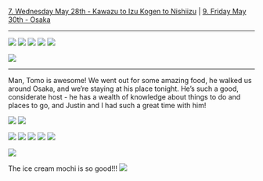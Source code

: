 [7. Wednesday May 28th - Kawazu to Izu Kogen to Nishiizu](7.%20Wednesday%20May%2028th%20-%20Kawazu%20to%20Izu%20Kogen%20to%20Nishiizu.md) | [9. Friday May 30th - Osaka](9.%20Friday%20May%2030th%20-%20Osaka.md)

---

![](IMG_9592.jpeg)
![](IMG_9593.jpeg)
![](IMG_9599.jpeg)
![](IMG_9601.jpeg)
![](IMG_9604.jpeg)

![](IMG_9606.jpeg)

---

Man, Tomo is awesome! We went out for some amazing food, he walked us around Osaka, and we’re staying at his place tonight. He’s such a good, considerate host - he has a wealth of knowledge about things to do and places to go, and Justin and I had such a great time with him! 

![](IMG_9618.jpeg)
![](IMG_9617.jpeg)

![](IMG_9631.jpeg)
![](IMG_9636.jpeg)
![](IMG_9634.jpeg)
![](IMG_9662.jpeg)
![](IMG_9658.jpeg)

![](78a95630-9c1f-4cd0-bedd-e3b73c09325c.jpeg)

The ice cream mochi is so good!!!
![](a6499282-a621-4750-91f5-f2ddac38436a.jpeg)


